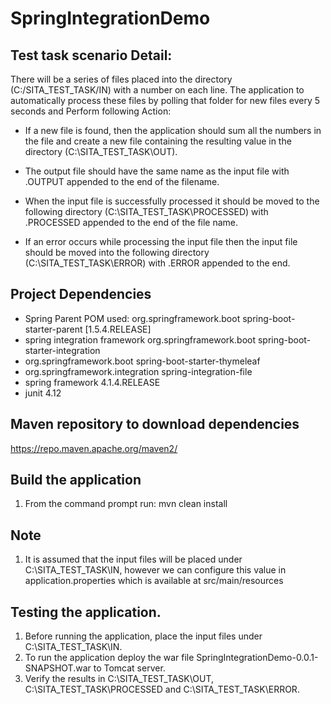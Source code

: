# SpringIntegrationDemo

## Test task scenario Detail:
There will be a series of files placed into the directory (C:/SITA_TEST_TASK/IN) with a number on each line.
The application to automatically process these files by polling that folder for new files every 5 seconds and Perform following Action:

- If a new file is found, then the application should sum all the numbers in the file and create a new file containing the resulting value in the directory (C:\SITA_TEST_TASK\OUT).

- The output file should have the same name as the input file with .OUTPUT appended to the end of the filename.

- When the input file is successfully processed it should be moved to the following directory (C:\SITA_TEST_TASK\PROCESSED) with .PROCESSED appended to the end of the file name.

- If an error occurs while processing the input file then the input file should be moved into the following directory (C:\SITA_TEST_TASK\ERROR) with .ERROR appended to the end.


## Project Dependencies
* Spring Parent POM used: org.springframework.boot spring-boot-starter-parent [1.5.4.RELEASE]
* spring integration framework org.springframework.boot spring-boot-starter-integration
* org.springframework.boot spring-boot-starter-thymeleaf
* org.springframework.integration spring-integration-file
* spring framework 4.1.4.RELEASE
* junit 4.12


## Maven repository to download dependencies
https://repo.maven.apache.org/maven2/


## Build the application
1. From the command prompt run: mvn clean install

## Note
1. It is assumed that the input files will be placed under C:\SITA_TEST_TASK\IN, however we can configure this value in application.properties which is available at src/main/resources

## Testing the application.
1. Before running the application, place the input files under C:\SITA_TEST_TASK\IN.
2. To run the application deploy the war file SpringIntegrationDemo-0.0.1-SNAPSHOT.war to Tomcat server.
3. Verify the results in C:\SITA_TEST_TASK\OUT, C:\SITA_TEST_TASK\PROCESSED and C:\SITA_TEST_TASK\ERROR.

